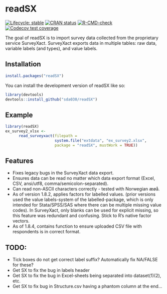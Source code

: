 
<!-- README.md is generated from README.Rmd. Please edit that file -->

# readSX

<!-- badges: start -->

[![Lifecycle:
stable](https://lifecycle.r-lib.org/articles/figures/lifecycle-stable.svg)](https://lifecycle.r-lib.org/articles/stages.html#stable)
[![CRAN
status](https://www.r-pkg.org/badges/version/readSX)](https://CRAN.R-project.org/package=readSX)
[![R-CMD-check](https://github.com/sda030/readSX/actions/workflows/R-CMD-check.yaml/badge.svg)](https://github.com/sda030/readSX/actions/workflows/R-CMD-check.yaml)
[![Codecov test
coverage](https://codecov.io/gh/sda030/readSX/branch/main/graph/badge.svg)](https://app.codecov.io/gh/sda030/readSX?branch=main)
<!-- badges: end -->

The goal of readSX is to import survey data collected from the
proprietary service SurveyXact. SurveyXact exports data in multiple
tables: raw data, variable labels (and types), and value labels.

## Installation

``` r
install.packages("readSX")
```

You can install the development version of readSX like so:

``` r
library(devtools)
devtools::install_github("sda030/readSX")
```

## Example

``` r
library(readSX)
ex_survey2_xlsx <-
      read_surveyxact(filepath =
                      system.file("extdata", "ex_survey2.xlsx",
                      package = "readSX", mustWork = TRUE))
```

## Features

- Fixes legacy bugs in the SurveyXact data export.
- Ensures data can be read no matter which data export format (Excel,
  CSV, ansi/utf8, comma/semicolon-separated).
- Can read non-ASCII characters correctly - tested with Norwegian æøå.
- As of version 1.8.2, applies factors for labelled values. (prior
  versions used the value labels-system of the labelled-package, which
  is only intended for Stata/SPSS/SAS where there can be multiple
  missing value codes). In SurveyXact, only blanks can be used for
  explicit missing, so this feature was redundant and confusing. Stick
  to R’s native factor vectors.
- As of 1.8.4, contains function to ensure uploaded CSV file with
  respondents is in correct format.

## TODO:

- Tick boxes do not get correct label suffix? Automatically fix NA/FALSE
  for these?
- Get SX to fix the bug in labels header
- Get SX to fix the bug in Excel-sheets being separated into
  dataset(1)(2), etc.
- Get SX to fix bug in Structure.csv having a phantom column at the end…
